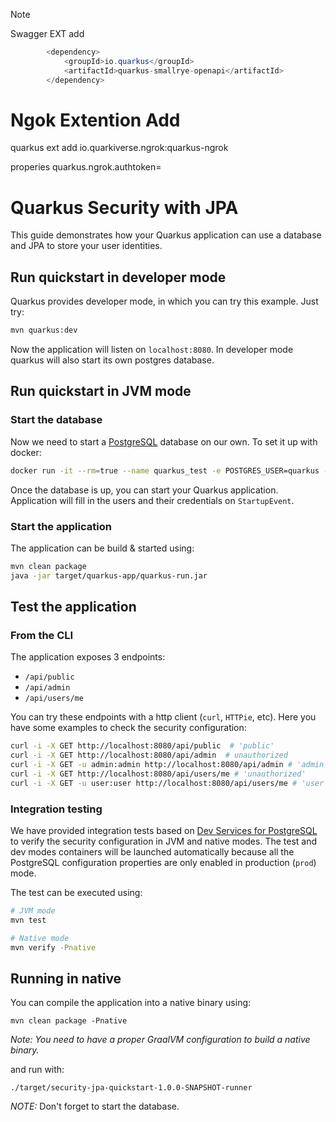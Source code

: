 

> [!NOTE]
> Swagger EXT add 
```java
        <dependency>
            <groupId>io.quarkus</groupId>
            <artifactId>quarkus-smallrye-openapi</artifactId>
        </dependency>
```

        
# Ngok Extention Add
quarkus ext add io.quarkiverse.ngrok:quarkus-ngrok

properies
quarkus.ngrok.authtoken=



Quarkus Security with JPA
========================

This guide demonstrates how your Quarkus application can use a database and JPA to store your user identities.

## Run quickstart in developer mode

Quarkus provides developer mode, in which you can try this example. Just try:

```bash
mvn quarkus:dev
```

Now the application will listen on `localhost:8080`.
In developer mode quarkus will also start its own postgres database.

## Run quickstart in JVM mode

### Start the database

Now we need to start a [PostgreSQL](https://www.postgresql.org) database on our own.
To set it up with docker:

```bash
docker run -it --rm=true --name quarkus_test -e POSTGRES_USER=quarkus -e POSTGRES_PASSWORD=quarkus -e POSTGRES_DB=quarkus -p 5432:5432 postgres:15.3
```

Once the database is up, you can start your Quarkus application.
Application will fill in the users and their credentials on `StartupEvent`.

### Start the application

The application can be build & started using: 

```bash
mvn clean package
java -jar target/quarkus-app/quarkus-run.jar 
```  

## Test the application

### From  the CLI
The application exposes 3 endpoints:
* `/api/public`
* `/api/admin`
* `/api/users/me`

You can try these endpoints with a http client (`curl`, `HTTPie`, etc).
Here you have some examples to check the security configuration:

```bash
curl -i -X GET http://localhost:8080/api/public  # 'public'
curl -i -X GET http://localhost:8080/api/admin  # unauthorized
curl -i -X GET -u admin:admin http://localhost:8080/api/admin # 'admin'
curl -i -X GET http://localhost:8080/api/users/me # 'unauthorized'
curl -i -X GET -u user:user http://localhost:8080/api/users/me # 'user'
```

### Integration testing

We have provided integration tests based on [Dev Services for PostgreSQL](https://quarkus.io/guides/dev-services#databases) to verify the security configuration in JVM and native modes. The test and dev modes containers will be launched automatically because all the PostgreSQL configuration properties are only enabled in production (`prod`) mode.


The test can be executed using: 

```bash
# JVM mode
mvn test

# Native mode
mvn verify -Pnative
```

## Running in native

You can compile the application into a native binary using:

`mvn clean package -Pnative`

_Note: You need to have a proper GraalVM configuration to build a native binary._

and run with:

`./target/security-jpa-quickstart-1.0.0-SNAPSHOT-runner` 

_NOTE:_ Don't forget to start the database.
